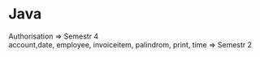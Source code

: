 # Java
Authorisation => Semestr  4 </br>
account,date, employee, invoiceitem, palindrom, print, time => Semestr 2 </br>
